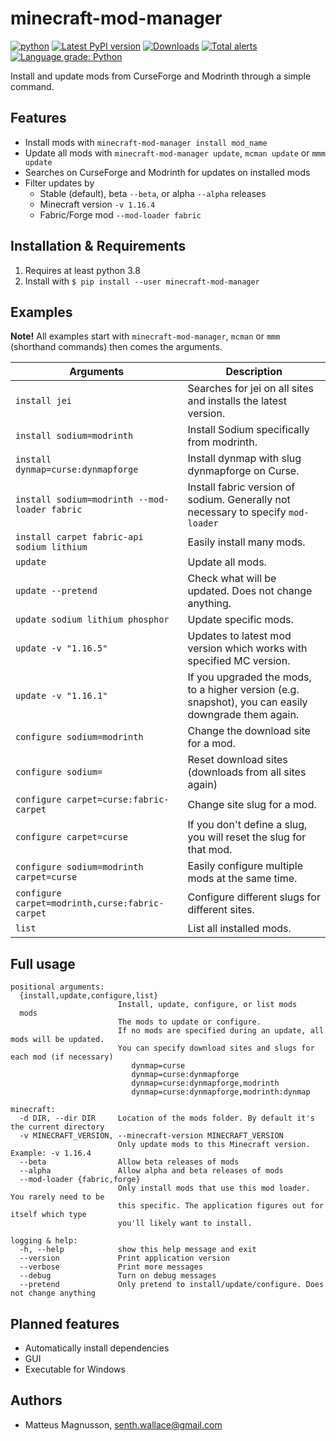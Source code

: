 # minecraft-mod-manager

[![python](https://img.shields.io/pypi/pyversions/minecraft-mod-manager.svg)](https://pypi.python.org/pypi/minecraft-mod-manager)
[![Latest PyPI version](https://img.shields.io/pypi/v/minecraft-mod-manager.svg)](https://pypi.python.org/pypi/minecraft-mod-manager)
[![Downloads](https://pepy.tech/badge/minecraft-mod-manager)](https://pepy.tech/project/minecraft-mod-manager?right_color=orange)
[![Total alerts](https://img.shields.io/lgtm/alerts/g/Senth/minecraft-mod-manager.svg?logo=lgtm&logoWidth=18)](https://lgtm.com/projects/g/Senth/minecraft-mod-manager/alerts/)
[![Language grade: Python](https://img.shields.io/lgtm/grade/python/g/Senth/minecraft-mod-manager.svg?logo=lgtm&logoWidth=18)](https://lgtm.com/projects/g/Senth/minecraft-mod-manager/context:python)

Install and update mods from CurseForge and Modrinth through a simple command.

## Features

- Install mods with `minecraft-mod-manager install mod_name`
- Update all mods with `minecraft-mod-manager update`, `mcman update` or `mmm update`
- Searches on CurseForge and Modrinth for updates on installed mods
- Filter updates by
  - Stable (default), beta `--beta`, or alpha `--alpha` releases
  - Minecraft version `-v 1.16.4`
  - Fabric/Forge mod `--mod-loader fabric`

## Installation & Requirements

1. Requires at least python 3.8
1. Install with `$ pip install --user minecraft-mod-manager`

## Examples

**Note!** All examples start with `minecraft-mod-manager`, `mcman` or `mmm`
(shorthand commands) then comes the arguments.

| Arguments                                       | Description                                                                                         |
| ----------------------------------------------- | --------------------------------------------------------------------------------------------------- |
| `install jei`                                   | Searches for jei on all sites and installs the latest version.                                      |
| `install sodium=modrinth`                       | Install Sodium specifically from modrinth.                                                          |
| `install dynmap=curse:dynmapforge`              | Install dynmap with slug dynmapforge on Curse.                                                      |
| `install sodium=modrinth --mod-loader fabric`   | Install fabric version of sodium. Generally not necessary to specify `mod-loader`                   |
| `install carpet fabric-api sodium lithium`      | Easily install many mods.                                                                           |
| `update`                                        | Update all mods.                                                                                    |
| `update --pretend`                              | Check what will be updated. Does not change anything.                                               |
| `update sodium lithium phosphor`                | Update specific mods.                                                                               |
| `update -v "1.16.5"`                            | Updates to latest mod version which works with specified MC version.                                |
| `update -v "1.16.1"`                            | If you upgraded the mods, to a higher version (e.g. snapshot), you can easily downgrade them again. |
| `configure sodium=modrinth`                     | Change the download site for a mod.                                                                 |
| `configure sodium=`                             | Reset download sites (downloads from all sites again)                                               |
| `configure carpet=curse:fabric-carpet`          | Change site slug for a mod.                                                                         |
| `configure carpet=curse`                        | If you don't define a slug, you will reset the slug for that mod.                                   |
| `configure sodium=modrinth carpet=curse`        | Easily configure multiple mods at the same time.                                                    |
| `configure carpet=modrinth,curse:fabric-carpet` | Configure different slugs for different sites.                                                      |
| `list`                                          | List all installed mods.                                                                            |

## Full usage

```none
positional arguments:
  {install,update,configure,list}
                        Install, update, configure, or list mods
  mods
                        The mods to update or configure.
                        If no mods are specified during an update, all mods will be updated.
                        You can specify download sites and slugs for each mod (if necessary)
                           dynmap=curse
                           dynmap=curse:dynmapforge
                           dynmap=curse:dynmapforge,modrinth
                           dynmap=curse:dynmapforge,modrinth:dynmap

minecraft:
  -d DIR, --dir DIR     Location of the mods folder. By default it's the current directory
  -v MINECRAFT_VERSION, --minecraft-version MINECRAFT_VERSION
                        Only update mods to this Minecraft version. Example: -v 1.16.4
  --beta                Allow beta releases of mods
  --alpha               Allow alpha and beta releases of mods
  --mod-loader {fabric,forge}
                        Only install mods that use this mod loader. You rarely need to be
                        this specific. The application figures out for itself which type
                        you'll likely want to install.

logging & help:
  -h, --help            show this help message and exit
  --version             Print application version
  --verbose             Print more messages
  --debug               Turn on debug messages
  --pretend             Only pretend to install/update/configure. Does not change anything
```

## Planned features

- Automatically install dependencies
- GUI
- Executable for Windows

## Authors

- Matteus Magnusson, senth.wallace@gmail.com
